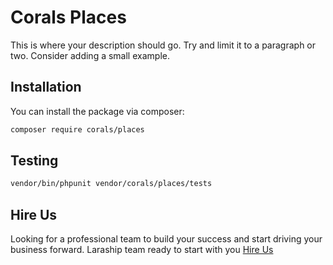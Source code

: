 # Corals Places

This is where your description should go. Try and limit it to a paragraph or two. Consider adding a small example.

## Installation

You can install the package via composer:

```bash
composer require corals/places
```

## Testing

```bash
vendor/bin/phpunit vendor/corals/places/tests 
```
## Hire Us
Looking for a professional team to build your success and start driving your business forward.
Laraship team ready to start with you [Hire Us](https://www.laraship.com/contact)
